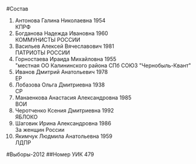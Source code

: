 #Состав
1. Антонова Галина Николаевна 1954   
    КПРФ
2. Богданова Надежда Ивановна 1960   
    КОММУНИСТЫ РОССИИ
3. Васильев Алексей Вячеславович 1981   
    ПАТРИОТЫ РОССИИ
4. Горностаева Ираида Михайловна 1955   
    "местная ОО Калининского района СПб СОЮЗ "Чернобыль-Квант"
5. Иванов Дмитрий Анатольевич 1978   
    ЕР
6. Лобазова Ольга Дмитриевна 1938   
    СР
7. Манаенкова Анастасия Александровна 1985   
    ВОИ
8. Черотченко Ксения Дмитриевна 1992   
    ЯБЛОКО
9. Шаговик Ирина Александровна 1986   
    За женщин России
10. Якимчук Людмила Анатольевна 1959   
    ЛДПР

#Выборы-2012
##Номер УИК
479